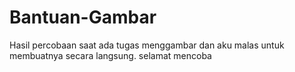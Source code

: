 # Bantuan-Gambar
Hasil percobaan saat ada tugas menggambar dan aku malas untuk membuatnya secara langsung. selamat mencoba
